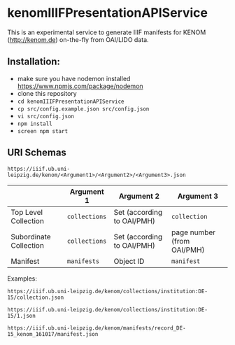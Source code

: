 # kenomIIIFPresentationAPIService

This is an experimental service to generate IIIF manifests for KENOM (http://kenom.de) on-the-fly from OAI/LIDO data.

## Installation:

* make sure you have nodemon installed https://www.npmjs.com/package/nodemon
* clone this repository
* `cd kenomIIIFPresentationAPIService`
* `cp src/config.example.json src/config.json`
* `vi src/config.json`
* `npm install`
* `screen npm start`

## URI Schemas

`https://iiif.ub.uni-leipzig.de/kenom/<Argument1>/<Argument2>/<Argument3>.json`

| |Argument 1|Argument 2|Argument 3|
|-|----------|----------|----------|
|Top Level Collection|`collections`|Set (according to OAI/PMH)|`collection`|
|Subordinate Collection|`collections`|Set (according to OAI/PMH)|page number (from OAI/PMH)|
|Manifest|`manifests`|Object ID|`manifest`|

Examples:

`https://iiif.ub.uni-leipzig.de/kenom/collections/institution:DE-15/collection.json`

`https://iiif.ub.uni-leipzig.de/kenom/collections/institution:DE-15/1.json`

`https://iiif.ub.uni-leipzig.de/kenom/manifests/record_DE-15_kenom_161017/manifest.json`
